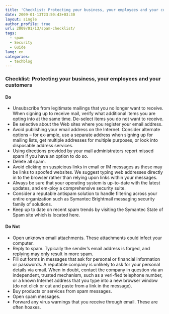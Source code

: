 ```yaml
---
title: 'Checklist: Protecting your business, your employees and your customers'
date: 2009-01-13T23:50:43+03:30
layout: single
author_profile: true
url: 2009/01/13/spam-checklist/
tags:
  - spam
  - Security
  - Guide
lang: en
categories: 
  - techblog
---
```

### Checklist: Protecting your business, your employees and your customers

#### Do

*   Unsubscribe from legitimate mailings that you no longer want to receive. When signing up to receive mail, verify what additional items you are opting into at the same time. De-select items you do not want to receive.
*   Be selective about the Web sites where you register your email address.
*   Avoid publishing your email address on the Internet. Consider alternate options – for ex-ample, use a separate address when signing up for mailing lists, get multiple addresses for multiple purposes, or look into disposable address services.
*   Using directions provided by your mail administrators report missed spam if you have an option to do so.
*   Delete all spam.
*   Avoid clicking on suspicious links in email or IM messages as these may be links to spoofed websites. We suggest typing web addresses directly in to the browser rather than relying upon links within your messages.
*   Always be sure that your operating system is up-to-date with the latest updates, and em-ploy a comprehensive security suite.
*   Consider a reputable antispam solution to handle filtering across your entire organization such as Symantec Brightmail messaging security family of solutions.
*   Keep up to date on recent spam trends by visiting the Symantec State of Spam site which is located here.

#### Do Not

*   Open unknown email attachments. These attachments could infect your computer.
*   Reply to spam. Typically the sender’s email address is forged, and replying may only result in more spam.
*   Fill out forms in messages that ask for personal or financial information or passwords. A reputable company is unlikely to ask for your personal details via email. When in doubt, contact the company in question via an independent, trusted mechanism, such as a veri-fied telephone number, or a known Internet address that you type into a new browser window (do not click or cut and paste from a link in the message).
*   Buy products or services from spam messages.
*   Open spam messages.
*   Forward any virus warnings that you receive through email. These are often hoaxes.
